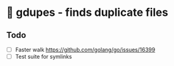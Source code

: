 # 🧹 gdupes - finds duplicate files 

## Todo

- [ ] Faster walk https://github.com/golang/go/issues/16399
- [ ] Test suite for symlinks 
